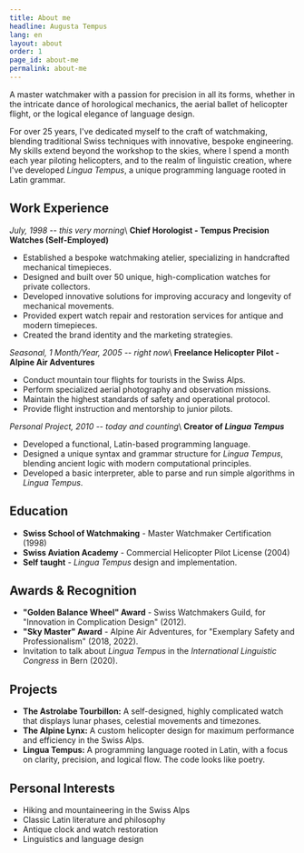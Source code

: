 ```yaml
---
title: About me
headline: Augusta Tempus
lang: en
layout: about
order: 1
page_id: about-me
permalink: about-me
---
```

A master watchmaker with a passion for precision in all its forms, whether in the intricate dance of horological mechanics, the aerial ballet of helicopter flight, or the logical elegance of language design. 

For over 25 years, I've dedicated myself to the craft of watchmaking, blending traditional Swiss techniques with innovative, bespoke engineering.  My skills extend beyond the workshop to the skies, where I spend a month each year piloting helicopters, and to the realm of linguistic creation, where I've developed *Lingua Tempus*, a unique programming language rooted in Latin grammar.

## Work Experience
_July, 1998 -- this very morning_\\
**Chief Horologist - Tempus Precision Watches (Self-Employed)**

*   Established a bespoke watchmaking atelier, specializing in handcrafted mechanical timepieces.
*   Designed and built over 50 unique, high-complication watches for private collectors.
*   Developed innovative solutions for improving accuracy and longevity of mechanical movements.
*   Provided expert watch repair and restoration services for antique and modern timepieces.
* Created the brand identity and the marketing strategies.
  
_Seasonal, 1 Month/Year, 2005 -- right now_\\
**Freelance Helicopter Pilot - Alpine Air Adventures**
-   Conduct mountain tour flights for tourists in the Swiss Alps.
-   Perform specialized aerial photography and observation missions.
-   Maintain the highest standards of safety and operational protocol.
-   Provide flight instruction and mentorship to junior pilots.

_Personal Project, 2010 -- today and counting_\\
**Creator of *Lingua Tempus***

-   Developed a functional, Latin-based programming language.
-   Designed a unique syntax and grammar structure for *Lingua Tempus*, blending ancient logic with modern computational principles.
- Developed a basic interpreter, able to parse and run simple algorithms in *Lingua Tempus*.

## Education

-   **Swiss School of Watchmaking** - Master Watchmaker Certification (1998)
-   **Swiss Aviation Academy** - Commercial Helicopter Pilot License (2004)
- **Self taught** - *Lingua Tempus* design and implementation.

## Awards & Recognition
-   **"Golden Balance Wheel" Award** - Swiss Watchmakers Guild, for "Innovation in Complication Design" (2012).
-   **"Sky Master" Award** - Alpine Air Adventures, for "Exemplary Safety and Professionalism" (2018, 2022).
- Invitation to talk about *Lingua Tempus* in the *International Linguistic Congress* in Bern (2020).

## Projects
- **The Astrolabe Tourbillon:** A self-designed, highly complicated watch that displays lunar phases, celestial movements and timezones.
- **The Alpine Lynx:** A custom helicopter design for maximum performance and efficiency in the Swiss Alps.
- **Lingua Tempus:** A programming language rooted in Latin, with a focus on clarity, precision, and logical flow. The code looks like poetry.

## Personal Interests
-   Hiking and mountaineering in the Swiss Alps
-   Classic Latin literature and philosophy
-   Antique clock and watch restoration
-   Linguistics and language design